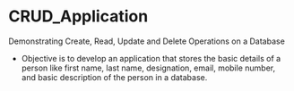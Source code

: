 # CRUD_Application
Demonstrating Create, Read, Update and Delete Operations on a Database
-	Objective is to develop an application that stores the basic details of a person like first name, last name, designation, email, mobile number, and basic description of the person in a database.
